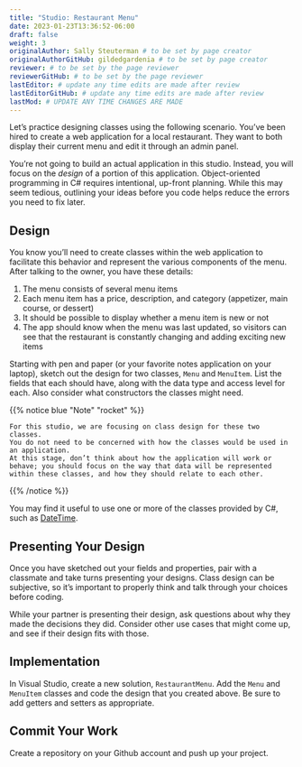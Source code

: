 ```yaml
---
title: "Studio: Restaurant Menu"
date: 2023-01-23T13:36:52-06:00
draft: false
weight: 3
originalAuthor: Sally Steuterman # to be set by page creator
originalAuthorGitHub: gildedgardenia # to be set by page creator
reviewer: # to be set by the page reviewer
reviewerGitHub: # to be set by the page reviewer
lastEditor: # update any time edits are made after review
lastEditorGitHub: # update any time edits are made after review
lastMod: # UPDATE ANY TIME CHANGES ARE MADE
---
```


Let’s practice designing classes using the following scenario. You’ve
been hired to create a web application for a local restaurant. 
They want to both display their current menu and edit it through an admin panel.

You’re not going to build an actual application in this studio. Instead,
you will focus on the *design* of a portion of this application.
Object-oriented programming in C# requires intentional, up-front planning.
While this may seem tedious, outlining your ideas before you code helps reduce the errors you need to fix later.

## Design

You know you’ll need to create classes within the web application to
facilitate this behavior and represent the various components of the
menu. After talking to the owner, you have these details:

1.  The menu consists of several menu items
1.  Each menu item has a price, description, and category (appetizer, main course, or dessert)
1.  It should be possible to display whether a menu item is new or not
1.  The app should know when the menu was last updated, so visitors can see that the restaurant is constantly changing and adding exciting new items

Starting with pen and paper (or your favorite notes application on your
laptop), sketch out the design for two classes, `Menu` and
`MenuItem`. List the fields that each should have, along with the data
type and access level for each. Also consider what constructors the classes might need.

{{% notice blue "Note" "rocket" %}}

    For this studio, we are focusing on class design for these two classes.
    You do not need to be concerned with how the classes would be used in an application. 
    At this stage, don’t think about how the application will work or behave; you should focus on the way that data will be represented within these classes, and how they should relate to each other.

{{% /notice %}}

You may find it useful to use one or more of the classes provided by
C#, such as
[DateTime](https://docs.microsoft.com/en-us/dotnet/api/system.datetime?view=netframework-4.8).

## Presenting Your Design

Once you have sketched out your fields and properties, pair with a classmate and take turns presenting your designs.
Class design can be subjective, so it’s important to properly think and talk through your choices before coding.

While your partner is presenting their design, ask questions about why they made the decisions they did.
Consider other use cases that might come up, and see if their design fits with those.

## Implementation

In Visual Studio, create a new solution, `RestaurantMenu`.
Add the `Menu` and `MenuItem` classes and code the
design that you created above. Be sure to add getters and setters as
appropriate.

## Commit Your Work

Create a repository on your Github account and push up your project.